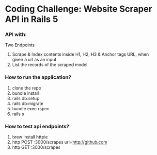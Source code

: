# Coding Challenge: Website Scraper API in Rails 5

### API with:
  Two Endpoints
  1. Scrape & Index contents inside H1, H2, H3 & Anchor tags URL, when given a url as an input
  2. List the records of the scraped model


### How to run the application?
1. clone the repo
2. bundle install
3. rails db:setup
4. rails db:migrate
5. bundle exec rspec
6. rails s

### How to test api endpoints?
1. brew install httpie
2. http POST :3000/scrapes url=http://github.com
3. http GET :3000/scrapes
